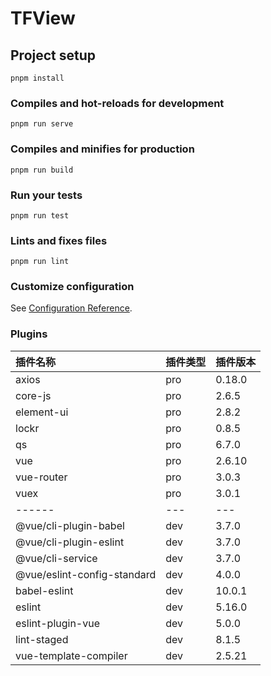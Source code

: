 # TFView

## Project setup
```
pnpm install
```

### Compiles and hot-reloads for development
```
pnpm run serve
```

### Compiles and minifies for production
```
pnpm run build
```

### Run your tests
```
pnpm run test
```

### Lints and fixes files
```
pnpm run lint
```

### Customize configuration
See [Configuration Reference](https://cli.vuejs.org/config/).


### Plugins
| 插件名称                    | 插件类型 | 插件版本 |
| :-------------------------- | :------- | :------- |
| axios                       | pro      | 0.18.0   |
| core-js                     | pro      | 2.6.5    |
| element-ui                  | pro      | 2.8.2    |
| lockr                       | pro      | 0.8.5    |
| qs                          | pro      | 6.7.0    |
| vue                         | pro      | 2.6.10   |
| vue-router                  | pro      | 3.0.3    |
| vuex                        | pro      | 3.0.1    |
| ------                      | ---      | ---      |
| @vue/cli-plugin-babel       | dev      | 3.7.0    |
| @vue/cli-plugin-eslint      | dev      | 3.7.0    |
| @vue/cli-service            | dev      | 3.7.0    |
| @vue/eslint-config-standard | dev      | 4.0.0    |
| babel-eslint                | dev      | 10.0.1   |
| eslint                      | dev      | 5.16.0   |
| eslint-plugin-vue           | dev      | 5.0.0    |
| lint-staged                 | dev      | 8.1.5    |
| vue-template-compiler       | dev      | 2.5.21   |
